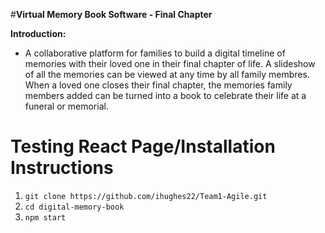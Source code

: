 #**Virtual Memory Book Software - Final Chapter**

**Introduction:**
  - A collaborative platform for families to build a digital timeline of memories with their loved one in their final chapter of life. A slideshow of all the memories can be viewed at any time by all family membres. When a loved one closes their final chapter, the memories family members added can be turned into a book to celebrate their life at a funeral or memorial.


# Testing React Page/Installation Instructions
1. `git clone https://github.com/ihughes22/Team1-Agile.git`
2. `cd digital-memory-book`
3. `npm start`
